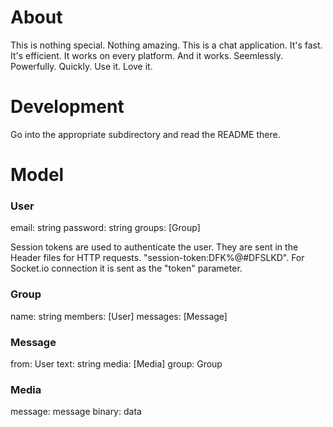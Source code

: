 # About

This is nothing special. Nothing amazing. This is a chat application. It's fast. It's efficient. It works on every platform. And it works. Seemlessly. Powerfully. Quickly. Use it. Love it.

# Development

Go into the appropriate subdirectory and read the README there.


# Model

### User
email: string
password: string
groups: [Group]

Session tokens are used to authenticate the user. They are sent in the Header files for HTTP requests. "session-token:DFK%@#DFSLKD". For Socket.io connection it is sent as the "token" parameter.


### Group
name: string
members: [User]
messages: [Message]


### Message
from: User
text: string
media: [Media]
group: Group


### Media
message: message
binary: data



